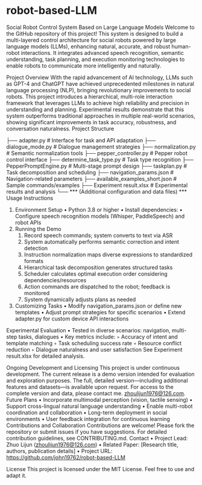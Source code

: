 # robot-based-LLM
Social Robot Control System Based on Large Language Models
Welcome to the GitHub repository of this project! This system is designed to build a multi-layered control architecture for social robots powered by large language models (LLMs), enhancing natural, accurate, and robust human-robot interactions. It integrates advanced speech recognition, semantic understanding, task planning, and execution monitoring technologies to enable robots to communicate more intelligently and naturally.

Project Overview
With the rapid advancement of AI technology, LLMs such as GPT-4 and ChatGPT have achieved unprecedented milestones in natural language processing (NLP), bringing revolutionary improvements to social robots. This project introduces a hierarchical, multi-role interaction framework that leverages LLMs to achieve high reliability and precision in understanding and planning.
Experimental results demonstrate that this system outperforms traditional approaches in multiple real-world scenarios, showing significant improvements in task accuracy, robustness, and conversation naturalness.
Project Structure

├── adapter.py              # Interface for task and API adaptation
├── dialogue_mode.py        # Dialogue management strategies
├── normalization.py        # Semantic normalization tools
├── pepper_controller.py    # Pepper robot control interface
├── determine_task_type.py  # Task type recognition
├── PepperPromptEngine.py   # Multi-stage prompt design
├── taskplan.py             # Task decomposition and scheduling
├── navigation_params.json  # Navigation-related parameters
├── available_examples_short.json  # Sample commands/examples
├── Experiment result.xlsx  # Experimental results and analysis
└── *** (Additional configuration and data files) ***
Usage Instructions
1. Environment Setup
    • Python 3.8 or higher
    • Install dependencies:
    • Configure speech recognition models (Whisper, PaddleSpeech) and robot APIs
2. Running the Demo
    1. Record speech commands; system converts to text via ASR 
    2. System automatically performs semantic correction and intent detection 
    3. Instruction normalization maps diverse expressions to standardized formats 
    4. Hierarchical task decomposition generates structured tasks 
    5. Scheduler calculates optimal execution order considering dependencies/resources 
    6. Action commands are dispatched to the robot; feedback is monitored 
    7. System dynamically adjusts plans as needed 
3. Customizing Tasks
    • Modify navigation_params.json or define new templates
    • Adjust prompt strategies for specific scenarios
    • Extend adapter.py for custom device API interactions

Experimental Evaluation
    • Tested in diverse scenarios: navigation, multi-step tasks, dialogues
        • Key metrics include:
        ◦ Accuracy of intent and template matching
        ◦ Task scheduling success rate
        ◦ Resource conflict reduction
        ◦ Dialogue naturalness and user satisfaction
See Experiment result.xlsx for detailed analysis.

Ongoing Development and Licensing
This project is under continuous development. The current release is a demo version intended for evaluation and exploration purposes. The full, detailed version—including additional features and datasets—is available upon request.
For access to the complete version and data, please contact me. zhoulijun1976@126.com.
Future Plans
    • Incorporate multimodal perception (vision, tactile sensing)
    • Support cross-lingual natural language understanding
    • Enable multi-robot coordination and collaboration
    • Long-term deployment in social environments
    • User feedback integration for continuous learning
Contributions and Collaboration
Contributions are welcome! Please fork the repository or submit issues if you have suggestions. For detailed contribution guidelines, see CONTRIBUTING.md.
Contact
    • Project Lead: Zhuo Lijun (zhoulijun1976@126.com)
    • Related Paper: [Research title, authors, publication details]
    • Project URL: https://github.com/john19762/robot-based-LLM

License
This project is licensed under the MIT License. Feel free to use and adapt it.
